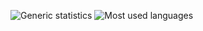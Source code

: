 ![Generic statistics](https://github-readme-stats.vercel.app/api?username=KaneDeNooijer&theme=dark&custom_title=Generic%20statistics&show_icons=true&hide_rank=true&include_all_commits=true&line_height=24&hide=stars,contribs)
![Most used languages](https://github-readme-stats.vercel.app/api/top-langs/?username=KaneDeNooijer&theme=dark&custom_title=Most%20used%20languages&layout=compact)
